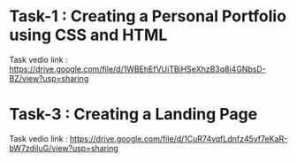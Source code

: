 # Task-1 : Creating a Personal Portfolio using CSS and HTML
Task vedio link : https://drive.google.com/file/d/1WBEhEfVUiTBiHSeXhzB3q8i4GNbsD-BZ/view?usp=sharing
# Task-3 : Creating a Landing Page
Task vedio link : https://drive.google.com/file/d/1CuR74vqfLdnfz45vf7eKaR-bW7zdiIuG/view?usp=sharing

